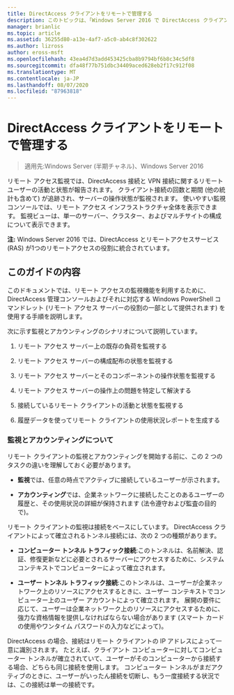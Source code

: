 ```yaml
---
title: DirectAccess クライアントをリモートで管理する
description: このトピックは、「Windows Server 2016 で DirectAccess クライアントをリモート管理する」ガイドの一部です。
manager: brianlic
ms.topic: article
ms.assetid: 36255d80-a13e-4af7-a5c0-ab4c8f302622
ms.author: lizross
author: eross-msft
ms.openlocfilehash: 43ea4d7d3add453425cba8b9794bf6b8c34c5df8
ms.sourcegitcommit: dfa48f77b751dbc34409aced628eb2f17c912f08
ms.translationtype: MT
ms.contentlocale: ja-JP
ms.lasthandoff: 08/07/2020
ms.locfileid: "87963818"
---
```

# <a name="manage-directaccess-clients-remotely"></a>DirectAccess クライアントをリモートで管理する

>適用先:Windows Server (半期チャネル)、Windows Server 2016

リモート アクセス監視では、DirectAccess 接続と VPN 接続に関するリモート ユーザーの活動と状態が報告されます。 クライアント接続の回数と期間 (他の統計も含めて) が追跡され、サーバーの操作状態が監視されます。 使いやすい監視コンソールでは、リモート アクセス インフラストラクチャ全体を表示できます。 監視ビューは、単一のサーバー、クラスター、およびマルチサイトの構成について表示できます。

**注:** Windows Server 2016 では、DirectAccess とリモートアクセスサービス (RAS) が1つのリモートアクセスの役割に統合されています。

## <a name="in-this-guide"></a>このガイドの内容
このドキュメントでは、リモート アクセスの監視機能を利用するために、DirectAccess 管理コンソールおよびそれに対応する Windows PowerShell コマンドレット (リモート アクセス サーバーの役割の一部として提供されます) を使用する手順を説明します。

次に示す監視とアカウンティングのシナリオについて説明しています。

1.  リモート アクセス サーバー上の既存の負荷を監視する

2.  リモート アクセス サーバーの構成配布の状態を監視する

3.  リモート アクセス サーバーとそのコンポーネントの操作状態を監視する

4.  リモート アクセス サーバーの操作上の問題を特定して解決する

5.  接続しているリモート クライアントの活動と状態を監視する

6.  履歴データを使ってリモート クライアントの使用状況レポートを生成する

### <a name="understand-monitoring-and-accounting"></a>監視とアカウンティングについて
リモート クライアントの監視とアカウンティングを開始する前に、この 2 つのタスクの違いを理解しておく必要があります。

-   **監視**では、任意の時点でアクティブに接続しているユーザーが示されます。

-   **アカウンティング**では、企業ネットワークに接続したことのあるユーザーの履歴と、その使用状況の詳細が保持されます (法令遵守および監査の目的で)。

リモート クライアントの監視は接続をベースにしています。 DirectAccess クライアントによって確立されるトンネル接続には、次の 2 つの種類があります。

-   **コンピューター トンネル トラフィック接続**:このトンネルは、名前解決、認証、修復更新などに必要とされるサーバーにアクセスするために、システム コンテキストでコンピューターによって確立されます。

-   **ユーザー トンネル トラフィック接続**:このトンネルは、ユーザーが企業ネットワーク上のリソースにアクセスするときに、ユーザー コンテキストでコンピューター上のユーザー アカウントによって確立されます。 展開の要件に応じて、ユーザーは企業ネットワーク上のリソースにアクセスするために、強力な資格情報を提供しなければならない場合があります (スマート カードの使用やワンタイム パスワードの入力などによって)。

DirectAccess の場合、接続はリモート クライアントの IP アドレスによって一意に識別されます。 たとえば、クライアント コンピューターに対してコンピューター トンネルが確立されていて、ユーザーがそのコンピューターから接続する場合、どちらも同じ接続を使用します。 コンピューター トンネルがまだアクティブのときに、ユーザーがいったん接続を切断し、もう一度接続する状況では、この接続は単一の接続です。



